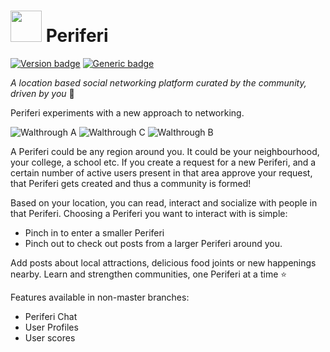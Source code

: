 # <img src="https://github.com/shouryalala/periferi-client/blob/master/app/src/main/res/drawable/periferi_loader.png" width="50" height="50">  Periferi

[![Version badge](https://img.shields.io/badge/Version-4.2-green.svg)](https://shields.io/) [![Generic badge](https://img.shields.io/badge/Active%3F-no-red.svg)](https://shields.io/) 

_A location based social networking platform curated by the community, driven by you_ 💛

Periferi experiments with a new approach to networking.

![Walthrough A](https://github.com/shouryalala/periferi-client/blob/master/walkthrough-a.gif)  ![Walthrough C](https://github.com/shouryalala/periferi-client/blob/master/walkthrough-c.gif)  ![Walthrough B](https://github.com/shouryalala/periferi-client/blob/master/walkthrough-b.gif)

A Periferi could be any region around you. It could be your neighbourhood, your college, a school etc.
If you create a request for a new Periferi, and a certain number of active users present in that area approve your request, that Periferi gets created and thus a community is formed!

Based on your location, you can read, interact and socialize with people in that Periferi. Choosing a Periferi you want to interact with  is simple:
  - Pinch in to enter a smaller Periferi
  - Pinch out to check out posts from a larger Periferi around you.

Add posts about local attractions, delicious food joints or new happenings nearby. Learn and strengthen communities, one Periferi at a time ⭐️


Features available in non-master branches:
* Periferi Chat
* User Profiles
* User scores

